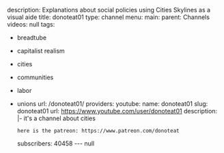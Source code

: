 description: Explanations about social policies using Cities Skylines as a visual
  aide
title: donoteat01
type: channel
menu:
  main:
    parent: Channels
videos: null
tags:
- breadtube
- capitalist realism
- cities
- communities
- labor
- unions
url: /donoteat01/
providers:
  youtube:
    name: donoteat01
    slug: donoteat01
    url: https://www.youtube.com/user/donoteat01
    description: |-
      it's a channel about cities

      here is the patreon: https://www.patreon.com/donoteat
    subscribers: 40458
--- null
